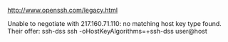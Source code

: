 http://www.openssh.com/legacy.html

Unable to negotiate with 217.160.71.110: no matching host key type found. Their offer: ssh-dss
ssh -oHostKeyAlgorithms=+ssh-dss user@host

